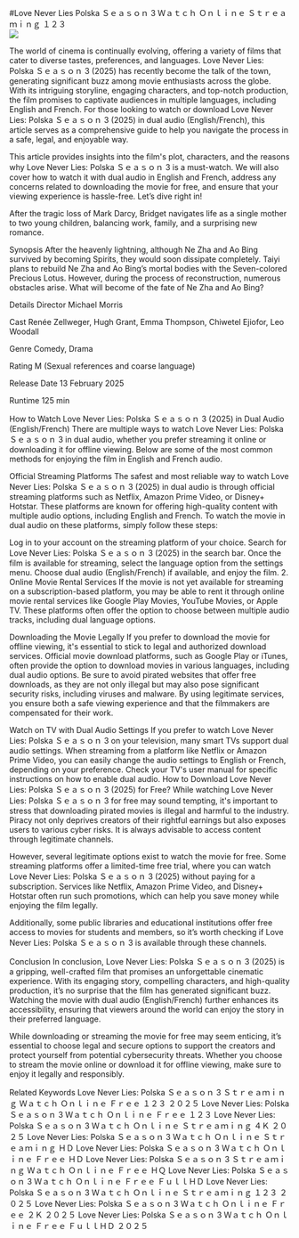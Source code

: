 #Love Never Lies Polska Ｓｅａｓｏｎ 3 Ｗａｔｃｈ Ｏｎｌｉｎｅ Ｓｔｒｅａｍｉｎｇ １２３  
[![](https://i.imgur.com/qSNzIqt.png)](https://movie.rssnews.media/OgAGzrshj.php)  
  
The world of cinema is continually evolving, offering a variety of films that cater to diverse tastes, preferences, and languages. Love Never Lies: Polska Ｓｅａｓｏｎ 3 (2025) has recently become the talk of the town, generating significant buzz among movie enthusiasts across the globe. With its intriguing storyline, engaging characters, and top-notch production, the film promises to captivate audiences in multiple languages, including English and French. For those looking to watch or download Love Never Lies: Polska Ｓｅａｓｏｎ 3 (2025) in dual audio (English/French), this article serves as a comprehensive guide to help you navigate the process in a safe, legal, and enjoyable way.

This article provides insights into the film's plot, characters, and the reasons why Love Never Lies: Polska Ｓｅａｓｏｎ 3 is a must-watch. We will also cover how to watch it with dual audio in English and French, address any concerns related to downloading the movie for free, and ensure that your viewing experience is hassle-free. Let’s dive right in!

After the tragic loss of Mark Darcy, Bridget navigates life as a single mother to two young children, balancing work, family, and a surprising new romance.

Synopsis
After the heavenly lightning, although Ne Zha and Ao Bing survived by becoming Spirits, they would soon dissipate completely. Taiyi plans to rebuild Ne Zha and Ao Bing’s mortal bodies with the Seven-colored Precious Lotus. However, during the process of reconstruction, numerous obstacles arise. What will become of the fate of Ne Zha and Ao Bing?

Details
Director Michael Morris

Cast Renée Zellweger, Hugh Grant, Emma Thompson, Chiwetel Ejiofor, Leo Woodall

Genre Comedy, Drama

Rating M (Sexual references and coarse language)

Release Date 13 February 2025

Runtime 125 min

How to Watch Love Never Lies: Polska Ｓｅａｓｏｎ 3 (2025) in Dual Audio (English/French)
There are multiple ways to watch Love Never Lies: Polska Ｓｅａｓｏｎ 3 in dual audio, whether you prefer streaming it online or downloading it for offline viewing. Below are some of the most common methods for enjoying the film in English and French audio.

Official Streaming Platforms The safest and most reliable way to watch Love Never Lies: Polska Ｓｅａｓｏｎ 3 (2025) in dual audio is through official streaming platforms such as Netflix, Amazon Prime Video, or Disney+ Hotstar. These platforms are known for offering high-quality content with multiple audio options, including English and French.
To watch the movie in dual audio on these platforms, simply follow these steps:

Log in to your account on the streaming platform of your choice. Search for Love Never Lies: Polska Ｓｅａｓｏｎ 3 (2025) in the search bar. Once the film is available for streaming, select the language option from the settings menu. Choose dual audio (English/French) if available, and enjoy the film. 2. Online Movie Rental Services If the movie is not yet available for streaming on a subscription-based platform, you may be able to rent it through online movie rental services like Google Play Movies, YouTube Movies, or Apple TV. These platforms often offer the option to choose between multiple audio tracks, including dual language options.

Downloading the Movie Legally If you prefer to download the movie for offline viewing, it's essential to stick to legal and authorized download services. Official movie download platforms, such as Google Play or iTunes, often provide the option to download movies in various languages, including dual audio options.
Be sure to avoid pirated websites that offer free downloads, as they are not only illegal but may also pose significant security risks, including viruses and malware. By using legitimate services, you ensure both a safe viewing experience and that the filmmakers are compensated for their work.

Watch on TV with Dual Audio Settings If you prefer to watch Love Never Lies: Polska Ｓｅａｓｏｎ 3 on your television, many smart TVs support dual audio settings. When streaming from a platform like Netflix or Amazon Prime Video, you can easily change the audio settings to English or French, depending on your preference. Check your TV's user manual for specific instructions on how to enable dual audio.
How to Download Love Never Lies: Polska Ｓｅａｓｏｎ 3 (2025) for Free?
While watching Love Never Lies: Polska Ｓｅａｓｏｎ 3 for free may sound tempting, it's important to stress that downloading pirated movies is illegal and harmful to the industry. Piracy not only deprives creators of their rightful earnings but also exposes users to various cyber risks. It is always advisable to access content through legitimate channels.

However, several legitimate options exist to watch the movie for free. Some streaming platforms offer a limited-time free trial, where you can watch Love Never Lies: Polska Ｓｅａｓｏｎ 3 (2025) without paying for a subscription. Services like Netflix, Amazon Prime Video, and Disney+ Hotstar often run such promotions, which can help you save money while enjoying the film legally.

Additionally, some public libraries and educational institutions offer free access to movies for students and members, so it’s worth checking if Love Never Lies: Polska Ｓｅａｓｏｎ 3 is available through these channels.

Conclusion
In conclusion, Love Never Lies: Polska Ｓｅａｓｏｎ 3 (2025) is a gripping, well-crafted film that promises an unforgettable cinematic experience. With its engaging story, compelling characters, and high-quality production, it’s no surprise that the film has generated significant buzz. Watching the movie with dual audio (English/French) further enhances its accessibility, ensuring that viewers around the world can enjoy the story in their preferred language.

While downloading or streaming the movie for free may seem enticing, it’s essential to choose legal and secure options to support the creators and protect yourself from potential cybersecurity threats. Whether you choose to stream the movie online or download it for offline viewing, make sure to enjoy it legally and responsibly.

Related Keywords
Love Never Lies: Polska Ｓｅａｓｏｎ 3 Ｓｔｒｅａｍｉｎｇ Ｗａｔｃｈ Ｏｎｌｉｎｅ Ｆｒｅｅ １２３ ２０２５
Love Never Lies: Polska Ｓｅａｓｏｎ 3 Ｗａｔｃｈ Ｏｎｌｉｎｅ Ｆｒｅｅ １２３
Love Never Lies: Polska Ｓｅａｓｏｎ 3 Ｗａｔｃｈ Ｏｎｌｉｎｅ Ｓｔｒｅａｍｉｎｇ ４Ｋ ２０２５
Love Never Lies: Polska Ｓｅａｓｏｎ 3 Ｗａｔｃｈ Ｏｎｌｉｎｅ Ｓｔｒｅａｍｉｎｇ ＨＤ
Love Never Lies: Polska Ｓｅａｓｏｎ 3 Ｗａｔｃｈ Ｏｎｌｉｎｅ Ｆｒｅｅ ＨＤ
Love Never Lies: Polska Ｓｅａｓｏｎ 3 Ｓｔｒｅａｍｉｎｇ Ｗａｔｃｈ Ｏｎｌｉｎｅ Ｆｒｅｅ ＨＱ
Love Never Lies: Polska Ｓｅａｓｏｎ 3 Ｗａｔｃｈ Ｏｎｌｉｎｅ Ｆｒｅｅ ＦｕｌｌＨＤ
Love Never Lies: Polska Ｓｅａｓｏｎ 3 Ｗａｔｃｈ Ｏｎｌｉｎｅ Ｓｔｒｅａｍｉｎｇ １２３ ２０２５
Love Never Lies: Polska Ｓｅａｓｏｎ 3 Ｗａｔｃｈ Ｏｎｌｉｎｅ Ｆｒｅｅ ２Ｋ ２０２５
Love Never Lies: Polska Ｓｅａｓｏｎ 3 Ｗａｔｃｈ Ｏｎｌｉｎｅ Ｆｒｅｅ ＦｕｌｌＨＤ ２０２５

